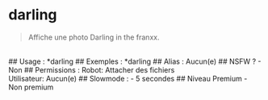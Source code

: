 # darling

> Affiche une photo Darling in the franxx.

<br>
## Usage :
*darling
## Exemples :
*darling
## Alias :
Aucun(e)
## NSFW ?
- Non
## Permissions :
Robot: Attacher des fichiers
<br>
Utilisateur: Aucun(e)
## Slowmode :
- 5 secondes
## Niveau Premium
- Non premium